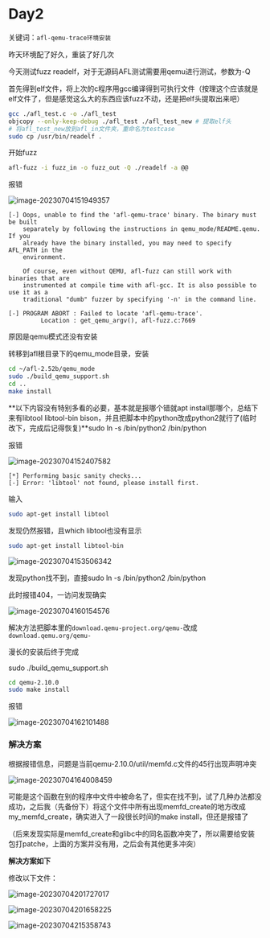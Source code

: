 # Day2

关键词：`afl-qemu-trace环境安装`

昨天环境配了好久，重装了好几次

今天测试fuzz readelf，对于无源码AFL测试需要用qemu进行测试，参数为-Q

首先得到elf文件，将上次的c程序用gcc编译得到可执行文件（按理这个应该就是elf文件了，但是感觉这么大的东西应该fuzz不动，还是把elf头提取出来吧）

```bash
gcc ./afl_test.c -o ./afl_test
objcopy --only-keep-debug ./afl_test ./afl_test_new # 提取elf头
# 将afl_test_new放到afl_in文件夹，重命名为testcase
sudo cp /usr/bin/readelf .
```

开始fuzz

```bash
afl-fuzz -i fuzz_in -o fuzz_out -Q ./readelf -a @@
```

报错

![image-20230704151949357](assets/image-20230704151949357.png)

```
[-] Oops, unable to find the 'afl-qemu-trace' binary. The binary must be built
    separately by following the instructions in qemu_mode/README.qemu. If you
    already have the binary installed, you may need to specify AFL_PATH in the
    environment.

    Of course, even without QEMU, afl-fuzz can still work with binaries that are
    instrumented at compile time with afl-gcc. It is also possible to use it as a
    traditional "dumb" fuzzer by specifying '-n' in the command line.

[-] PROGRAM ABORT : Failed to locate 'afl-qemu-trace'.
         Location : get_qemu_argv(), afl-fuzz.c:7669
```

原因是qemu模式还没有安装

转移到afl根目录下的qemu_mode目录，安装

```bash
cd ~/afl-2.52b/qemu_mode
sudo ./build_qemu_support.sh
cd ..
make install
```

**以下内容没有特别多看的必要，基本就是报哪个错就apt install那哪个，总结下来有libtool  libtool-bin bison，并且把脚本中的python改成python2就行了(临时改下，完成后记得恢复)**sudo ln -s /bin/python2 /bin/python

报错

![image-20230704152407582](assets/image-20230704152407582.png)


```
[*] Performing basic sanity checks...
[-] Error: 'libtool' not found, please install first.
```

输入

```bash
sudo apt-get install libtool
```

发现仍然报错，且which libtool也没有显示

```bash
sudo apt-get install libtool-bin
```

![image-20230704153506342](assets/image-20230704153506342.png)

发现python找不到，直接sudo ln -s /bin/python2 /bin/python





此时报错404，一访问发现确实

![image-20230704160154576](assets/image-20230704160154576.png)

解决方法把脚本里的`download.qemu-project.org/qemu-`改成`download.qemu.org/qemu-`

漫长的安装后终于完成

sudo ./build_qemu_support.sh



```bash
cd qemu-2.10.0
sudo make install 
```

报错

![image-20230704162101488](assets/image-20230704162101488.png)

### 解决方案

根据报错信息，问题是当前qemu-2.10.0/util/memfd.c文件的45行出现声明冲突

![image-20230704164008459](assets/image-20230704164008459.png)



可能是这个函数在别的程序中文件中被命名了，但实在找不到，试了几种办法都没成功，之后我（先备份下）将这个文件中所有出现memfd_create的地方改成my_memfd_create，确实进入了一段很长时间的make install，但还是报错了

（后来发现实际是memfd_create和glibc中的同名函数冲突了，所以需要给安装包打patche，上面的方案并没有用，之后会有其他更多冲突）

**解决方案如下**

修改以下文件：



![image-20230704201727017](assets/image-20230704201727017.png)

![image-20230704201658225](assets/image-20230704201658225.png)

![image-20230704215358743](assets/image-20230704215358743.png)